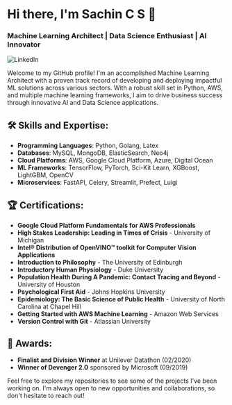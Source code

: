 # Hi there, I'm Sachin C S 👋

### Machine Learning Architect | Data Science Enthusiast | AI Innovator

![LinkedIn](https://img.shields.io/badge/-SachinCS-blue?style=flat-square&logo=Linkedin&logoColor=white&link=https://www.linkedin.com/in/%E0%B2%B8%E0%B2%9A%E0%B2%BF%E0%B2%A8%E0%B3%8D/)

Welcome to my GitHub profile! I'm an accomplished Machine Learning Architect with a proven track record of developing and deploying impactful ML solutions across various sectors. With a robust skill set in Python, AWS, and multiple machine learning frameworks, I aim to drive business success through innovative AI and Data Science applications.

## 🛠 Skills and Expertise:
- **Programming Languages**: Python, Golang, Latex
- **Databases**: MySQL, MongoDB, ElasticSearch, Neo4j
- **Cloud Platforms**: AWS, Google Cloud Platform, Azure, Digital Ocean
- **ML Frameworks**: TensorFlow, PyTorch, Sci-Kit Learn, XGBoost, LightGBM, OpenCV
- **Microservices**: FastAPI, Celery, Streamlit, Prefect, Luigi

## 🏆 Certifications:
- **Google Cloud Platform Fundamentals for AWS Professionals**
- **High Stakes Leadership: Leading in Times of Crisis** - University of Michigan
- **Intel® Distribution of OpenVINO™ toolkit for Computer Vision Applications**
- **Introduction to Philosophy** - The University of Edinburgh
- **Introductory Human Physiology** - Duke University
- **Population Health During A Pandemic: Contact Tracing and Beyond** - University of Houston
- **Psychological First Aid** - Johns Hopkins University
- **Epidemiology: The Basic Science of Public Health** - University of North Carolina at Chapel Hill
- **Getting Started with AWS Machine Learning** - Amazon Web Services
- **Version Control with Git** - Atlassian University

## 🏅 Awards:
- **Finalist and Division Winner** at Unilever Datathon (02/2020)
- **Winner of Devenger 2.0** sponsored by Microsoft (09/2019)

Feel free to explore my repositories to see some of the projects I've been working on. I'm always open to new opportunities and collaborations, so don't hesitate to reach out!
